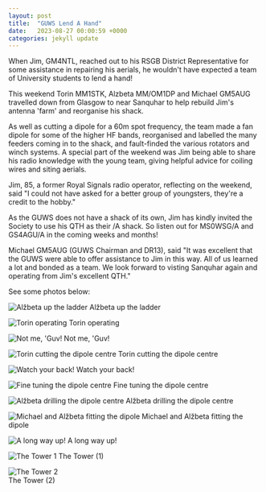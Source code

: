 ```yaml
---
layout: post
title:  "GUWS Lend A Hand"
date:   2023-08-27 00:00:59 +0000
categories: jekyll update
---
```

When Jim, GM4NTL, reached out to his RSGB District Representative for some assistance in repairing his aerials, he wouldn't have expected a team of University students to lend a hand!

This weekend Torin MM1STK, Alzbeta MM/OM1DP and Michael GM5AUG travelled down from Glasgow to near Sanquhar to help rebuild Jim's antenna 'farm' and reorganise his shack.

As well as cutting a dipole for a 60m spot frequency, the team made a fan dipole for some of the higher HF bands, reorganised and labelled the many feeders coming in to the shack, and fault-finded the various rotators and winch systems. A special part of the weekend was Jim being able to share his radio knowledge with the young team, giving helpful advice for coiling wires and siting aerials.

Jim, 85, a former Royal Signals radio operator, reflecting on the weekend, said "I could not have asked for a better group of youngsters, they're a credit to the hobby."

As the GUWS does not have a shack of its own, Jim has kindly invited the Society to use his QTH as their /A shack. So listen out for MS0WSG/A and GS4AGU/A in the coming weeks and months!

Michael GM5AUG (GUWS Chairman and DR13), said "It was excellent that the GUWS were able to offer assistance to Jim in this way. All of us learned a lot and bonded as a team. We look forward to visting Sanquhar again and operating from Jim's excellent QTH."

See some photos below:

![Alžbeta up the ladder](/images/sanquhar/1.jpeg)
Alžbeta up the ladder

![Torin operating](/images/sanquhar/2.jpeg)
Torin operating

![Not me, 'Guv!](/images/sanquhar/3.jpeg)
Not me, 'Guv!

![Torin cutting the dipole centre](/images/sanquhar/4.jpeg)
Torin cutting the dipole centre

![Watch your back!](/images/sanquhar/5.jpeg)
Watch your back!

![Fine tuning the dipole centre](/images/sanquhar/6.jpeg)
Fine tuning the dipole centre

![Alžbeta drilling the dipole centre](/images/sanquhar/7.jpeg)
Alžbeta drilling the dipole centre

![Michael and Alžbeta fitting the dipole](/images/sanquhar/8.jpeg)
Michael and Alžbeta fitting the dipole

![A long way up!](/images/sanquhar/9.jpeg)
A long way up!

![The Tower 1](/images/sanquhar/10.jpg)
The Tower (1)

![The Tower 2](/images/sanquhar/11.jpg)   
The Tower (2)
